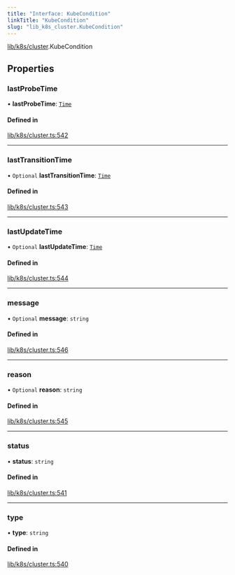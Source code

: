 ```yaml
---
title: "Interface: KubeCondition"
linkTitle: "KubeCondition"
slug: "lib_k8s_cluster.KubeCondition"
---
```


[lib/k8s/cluster](../modules/lib_k8s_cluster.md).KubeCondition

## Properties

### lastProbeTime

• **lastProbeTime**: [`Time`](../modules/lib_k8s_cluster.md#time)

#### Defined in

[lib/k8s/cluster.ts:542](https://github.com/headlamp-k8s/headlamp/blob/840d05a1/frontend/src/lib/k8s/cluster.ts#L542)

___

### lastTransitionTime

• `Optional` **lastTransitionTime**: [`Time`](../modules/lib_k8s_cluster.md#time)

#### Defined in

[lib/k8s/cluster.ts:543](https://github.com/headlamp-k8s/headlamp/blob/840d05a1/frontend/src/lib/k8s/cluster.ts#L543)

___

### lastUpdateTime

• `Optional` **lastUpdateTime**: [`Time`](../modules/lib_k8s_cluster.md#time)

#### Defined in

[lib/k8s/cluster.ts:544](https://github.com/headlamp-k8s/headlamp/blob/840d05a1/frontend/src/lib/k8s/cluster.ts#L544)

___

### message

• `Optional` **message**: `string`

#### Defined in

[lib/k8s/cluster.ts:546](https://github.com/headlamp-k8s/headlamp/blob/840d05a1/frontend/src/lib/k8s/cluster.ts#L546)

___

### reason

• `Optional` **reason**: `string`

#### Defined in

[lib/k8s/cluster.ts:545](https://github.com/headlamp-k8s/headlamp/blob/840d05a1/frontend/src/lib/k8s/cluster.ts#L545)

___

### status

• **status**: `string`

#### Defined in

[lib/k8s/cluster.ts:541](https://github.com/headlamp-k8s/headlamp/blob/840d05a1/frontend/src/lib/k8s/cluster.ts#L541)

___

### type

• **type**: `string`

#### Defined in

[lib/k8s/cluster.ts:540](https://github.com/headlamp-k8s/headlamp/blob/840d05a1/frontend/src/lib/k8s/cluster.ts#L540)
